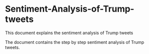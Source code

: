 # Sentiment-Analysis-of-Trump-tweets
This document explains the sentiment analysis of Trump tweets 


The document contains the step by step sentiment analysis of Trump tweets. 
